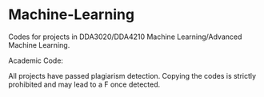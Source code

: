 # Machine-Learning

Codes for projects in DDA3020/DDA4210 Machine Learning/Advanced Machine Learning.

Academic Code:

All projects have passed plagiarism detection. Copying the codes is strictly prohibited and may lead to a F once detected.
